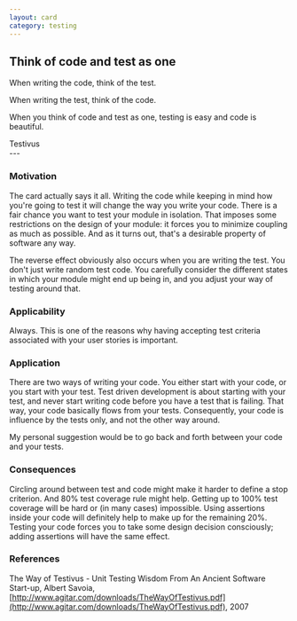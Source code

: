 ```yaml
---
layout: card
category: testing
---
```

Think of code and test as one
---
<div class="blockquote">
<p>When writing the code, think of the test.</p>
<p>When writing the test, think of the code.</p>
<p>When you think of code and test as one, testing is easy and code is beautiful.</p>
</div>
<div class="attribution">Testivus</div>
---

### Motivation

The card actually says it all. Writing the code while keeping in mind how you're going to test it will change the way you write your code. There is a fair chance you want to test your module in isolation. That imposes some restrictions on the design of your module: it forces you to minimize coupling as much as possible. And as it turns out, that's a desirable property of software any way.

The reverse effect obviously also occurs when you are writing the test. You don't just write random test code. You carefully consider the different states in which your module might end up being in, and you adjust your way of testing around that.

### Applicability

Always. This is one of the reasons why having accepting test criteria associated with your user stories is important.

### Application

There are two ways of writing your code. You either start with your code, or you start with your test. Test driven development is about starting with your test, and never start writing code before you have a test that is failing. That way, your code basically flows from your tests. Consequently, your code is influence by the tests only, and not the other way around.

My personal suggestion would be to go back and forth between your code and your tests.

### Consequences

Circling around between test and code might make it harder to define a stop criterion. And 80% test coverage rule might help. Getting up to 100% test coverage will be hard or (in many cases) impossible. Using assertions inside your code will definitely help to make up for the remaining 20%. Testing your code forces you to take some design decision consciously; adding assertions will have the same effect.

### References

The Way of Testivus - Unit Testing Wisdom From An Ancient Software Start-up, Albert Savoia, [http://www.agitar.com/downloads/TheWayOfTestivus.pdf](http://www.agitar.com/downloads/TheWayOfTestivus.pdf), 2007
